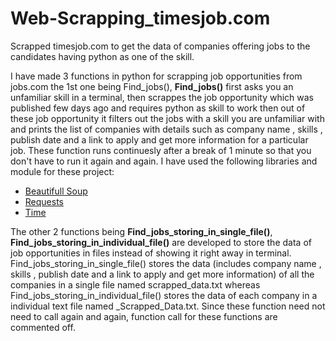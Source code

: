 # Web-Scrapping_timesjob.com
Scrapped timesjob.com to get the data of companies offering jobs to the candidates having python as one of the skill.

I have made 3 functions in python for scrapping job opportunities from jobs.com the 1st one being Find_jobs(), **Find_jobs()** first asks you an unfamiliar skill in a terminal, then scrappes the job opportunity which was published few days ago and requires python as skill to work then out of these job opportunity it filters out the jobs with a skill you are unfamiliar with and prints the list of companies with details such as company name , skills , publish date and a link to apply and get more information for a particular job. These function runs continuesly after a break of 1 minute so that you don't have to run it again and again. I have used the following libraries and module for these project:
- [Beautifull Soup](https://www.crummy.com/software/BeautifulSoup/bs4/doc/)
- [Requests](https://www.w3schools.com/python/module_requests.asp)
- [Time](https://www.geeksforgeeks.org/python-time-module/) 

The other 2 functions being **Find_jobs_storing_in_single_file()**, **Find_jobs_storing_in_individual_file()** are developed to store the data of job opportunities in files instead of showing it right away in terminal. Find_jobs_storing_in_single_file() stores the data (includes company name , skills , publish date and a link to apply and get more information) of all the companies in a single file named scrapped_data.txt whereas Find_jobs_storing_in_individual_file() stores the data of each company in a individual text file named <serial no.>_Scrapped_Data.txt. Since these function need not need to call again and again, function call for these functions are commented off.
